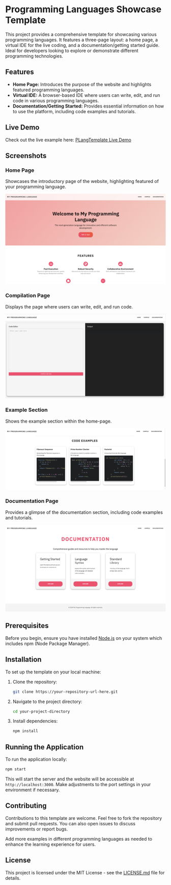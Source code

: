# Programming Languages Showcase Template

This project provides a comprehensive template for showcasing various programming languages. It features a three-page layout: a home page, a virtual IDE for the live coding, and a documentation/getting started guide. Ideal for developers looking to explore or demonstrate different programming technologies.


## Features

- **Home Page:** Introduces the purpose of the website and highlights featured programming languages.
- **Virtual IDE:** A browser-based IDE where users can write, edit, and run code in various programming languages.
- **Documentation/Getting Started:** Provides essential information on how to use the platform, including code examples and tutorials.

## Live Demo

Check out the live example here: [PLangTemplate Live Demo](https://main.dq6ubbz1oqd87.amplifyapp.com)

## Screenshots

### Home Page
Showcases the introductory page of the website, highlighting featured of your programming language.

![Home Page](cee8-pLangTemplate-screenshots/cee8-pLangTemplate-home.png)

### Compilation Page
Displays the page where users can write, edit, and run code.

![Compilation Page](cee8-pLangTemplate-screenshots/cee8-pLangTemplate-compilePage.png)

### Example Section
Shows the example section within the home-page.

![Example Section](cee8-pLangTemplate-screenshots/cee8-pLangTemplate-exampleSection.png)

### Documentation Page
Provides a glimpse of the documentation section, including code examples and tutorials.

![Documentation Page](cee8-pLangTemplate-screenshots/cee8-pLangTemplate-docsPage.png)



## Prerequisites

Before you begin, ensure you have installed [Node.js](https://nodejs.org/) on your system which includes npm (Node Package Manager).

## Installation

To set up the template on your local machine:

1. Clone the repository:
   ```bash
   git clone https://your-repository-url-here.git
   ```
2. Navigate to the project directory:
   ```bash
   cd your-project-directory
   ```
3. Install dependencies:
   ```bash
   npm install
   ```

## Running the Application

To run the application locally:

```bash
npm start
```

This will start the server and the website will be accessible at `http://localhost:3000`. Make adjustments to the port settings in your environment if necessary.

## Contributing

Contributions to this template are welcome. Feel free to fork the repository and submit pull requests. You can also open issues to discuss improvements or report bugs.


Add more examples in different programming languages as needed to enhance the learning experience for users.

## License

This project is licensed under the MIT License - see the [LICENSE.md](LICENSE) file for details.
